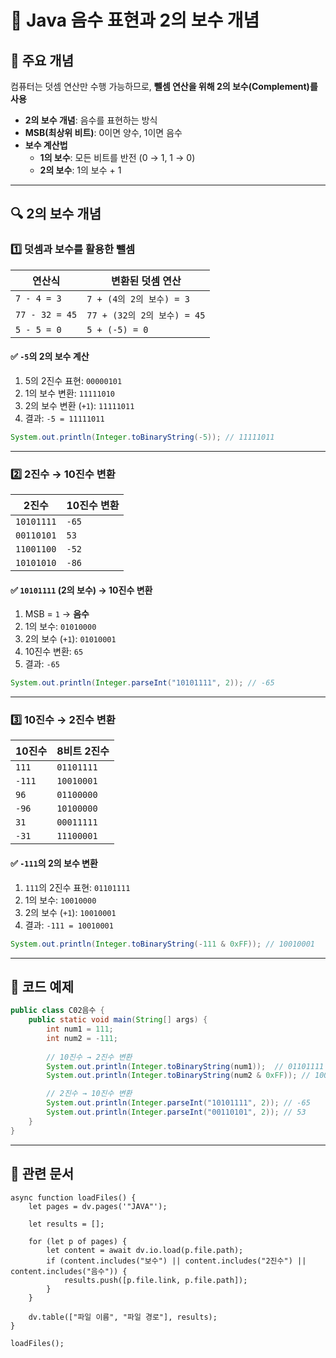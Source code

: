 # 📝 Java 음수 표현과 2의 보수 개념

## 📌 주요 개념

컴퓨터는 덧셈 연산만 수행 가능하므로, **뺄셈 연산을 위해 2의 보수(Complement)를 사용**

- **2의 보수 개념**: 음수를 표현하는 방식
- **MSB(최상위 비트)**: 0이면 양수, 1이면 음수
- **보수 계산법**
    - **1의 보수**: 모든 비트를 반전 (0 → 1, 1 → 0)
    - **2의 보수**: 1의 보수 + 1

---

## 🔍 2의 보수 개념

### 1️⃣ **덧셈과 보수를 활용한 뺄셈**

|연산식|변환된 덧셈 연산|
|---|---|
|`7 - 4 = 3`|`7 + (4의 2의 보수) = 3`|
|`77 - 32 = 45`|`77 + (32의 2의 보수) = 45`|
|`5 - 5 = 0`|`5 + (-5) = 0`|

#### ✅ `-5`의 2의 보수 계산

1. 5의 2진수 표현: `00000101`
2. 1의 보수 변환: `11111010`
3. 2의 보수 변환 (`+1`): `11111011`
4. 결과: `-5 = 11111011`

```java
System.out.println(Integer.toBinaryString(-5)); // 11111011
```

---

### 2️⃣ **2진수 → 10진수 변환**

|2진수|10진수 변환|
|---|---|
|`10101111`|`-65`|
|`00110101`|`53`|
|`11001100`|`-52`|
|`10101010`|`-86`|

#### ✅ `10101111` (2의 보수) → 10진수 변환

1. MSB = `1` → **음수**
2. 1의 보수: `01010000`
3. 2의 보수 (`+1`): `01010001`
4. 10진수 변환: `65`
5. 결과: `-65`

```java
System.out.println(Integer.parseInt("10101111", 2)); // -65
```

---

### 3️⃣ **10진수 → 2진수 변환**

|10진수|8비트 2진수|
|---|---|
|`111`|`01101111`|
|`-111`|`10010001`|
|`96`|`01100000`|
|`-96`|`10100000`|
|`31`|`00011111`|
|`-31`|`11100001`|

#### ✅ `-111`의 2의 보수 변환

1. `111`의 2진수 표현: `01101111`
2. 1의 보수: `10010000`
3. 2의 보수 (`+1`): `10010001`
4. 결과: `-111 = 10010001`

```java
System.out.println(Integer.toBinaryString(-111 & 0xFF)); // 10010001
```

---

## 📌 코드 예제

```java
public class C02음수 {
    public static void main(String[] args) {
        int num1 = 111;
        int num2 = -111;
        
        // 10진수 → 2진수 변환
        System.out.println(Integer.toBinaryString(num1));  // 01101111
        System.out.println(Integer.toBinaryString(num2 & 0xFF)); // 10010001

        // 2진수 → 10진수 변환
        System.out.println(Integer.parseInt("10101111", 2)); // -65
        System.out.println(Integer.parseInt("00110101", 2)); // 53
    }
}
```

---

## 📌 관련 문서

```dataviewjs
async function loadFiles() {
    let pages = dv.pages('"JAVA"');  

    let results = [];

    for (let p of pages) {
        let content = await dv.io.load(p.file.path); 
        if (content.includes("보수") || content.includes("2진수") || content.includes("음수")) {
            results.push([p.file.link, p.file.path]); 
        }
    }

    dv.table(["파일 이름", "파일 경로"], results);
}

loadFiles();
```